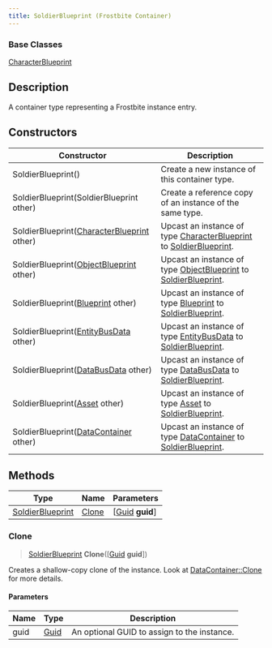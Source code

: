 ```yaml
---
title: SoldierBlueprint (Frostbite Container)
---
```

### Base Classes

[CharacterBlueprint](CharacterBlueprint)

## Description

A container type representing a Frostbite instance entry.

## Constructors

| Constructor                                                                 | Description                                                                                                             |
| --------------------------------------------------------------------------- | ----------------------------------------------------------------------------------------------------------------------- |
| SoldierBlueprint()                                                          | Create a new instance of this container type.                                                                           |
| SoldierBlueprint(SoldierBlueprint other)                                    | Create a reference copy of an instance of the same type.                                                                |
| SoldierBlueprint([CharacterBlueprint](CharacterBlueprint) other)            | Upcast an instance of type [CharacterBlueprint](CharacterBlueprint) to [SoldierBlueprint](SoldierBlueprint).            |
| SoldierBlueprint([ObjectBlueprint](ObjectBlueprint) other)                  | Upcast an instance of type [ObjectBlueprint](ObjectBlueprint) to [SoldierBlueprint](SoldierBlueprint).                  |
| SoldierBlueprint([Blueprint](Blueprint) other)                              | Upcast an instance of type [Blueprint](Blueprint) to [SoldierBlueprint](SoldierBlueprint).                              |
| SoldierBlueprint([EntityBusData](EntityBusData) other)                      | Upcast an instance of type [EntityBusData](EntityBusData) to [SoldierBlueprint](SoldierBlueprint).                      |
| SoldierBlueprint([DataBusData](DataBusData) other)                          | Upcast an instance of type [DataBusData](DataBusData) to [SoldierBlueprint](SoldierBlueprint).                          |
| SoldierBlueprint([Asset](Asset) other)                                      | Upcast an instance of type [Asset](Asset) to [SoldierBlueprint](SoldierBlueprint).                                      |
| SoldierBlueprint([DataContainer](/vext/ref/cls/shr/datacontainer) other) | Upcast an instance of type [DataContainer](/vext/ref/cls/shr/datacontainer) to [SoldierBlueprint](SoldierBlueprint). |

## Methods

| Type                                 | Name            | Parameters                                     |
| ------------------------------------ | --------------- | ---------------------------------------------- |
| [SoldierBlueprint](SoldierBlueprint) | [Clone](#clone) | \[[Guid](/vext/ref/cls/shr/guid) **guid**\] |

### Clone

> [SoldierBlueprint](SoldierBlueprint) **Clone**(\[[Guid](/vext/ref/cls/shr/guid) **guid**\])

Creates a shallow-copy clone of the instance. Look at [DataContainer::Clone](/vext/ref/cls/shr/datacontainer#clone) for more details.

#### Parameters

| Name | Type         | Description                                 |
| ---- | ------------ | ------------------------------------------- |
| guid | [Guid](Guid) | An optional GUID to assign to the instance. |

